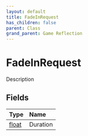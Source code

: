 ```yaml
---
layout: default
title: FadeInRequest
has_children: false
parent: Class
grand_parent: Game Reflection
---
```

# FadeInRequest
Description 

## Fields

| Type | Name |
|:-------------|:--------------|
| [float](/docs/game-reflection/components/float) | Duration |

